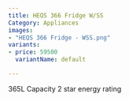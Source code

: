 ```yaml
---
title: HEQS 366 Fridge W/SS
Category: Appliances
images:
- "HEQS 366 Fridge - WSS.png"
variants:
- price: 59500
  variantName: default

---
```

365L Capacity
2 star energy rating